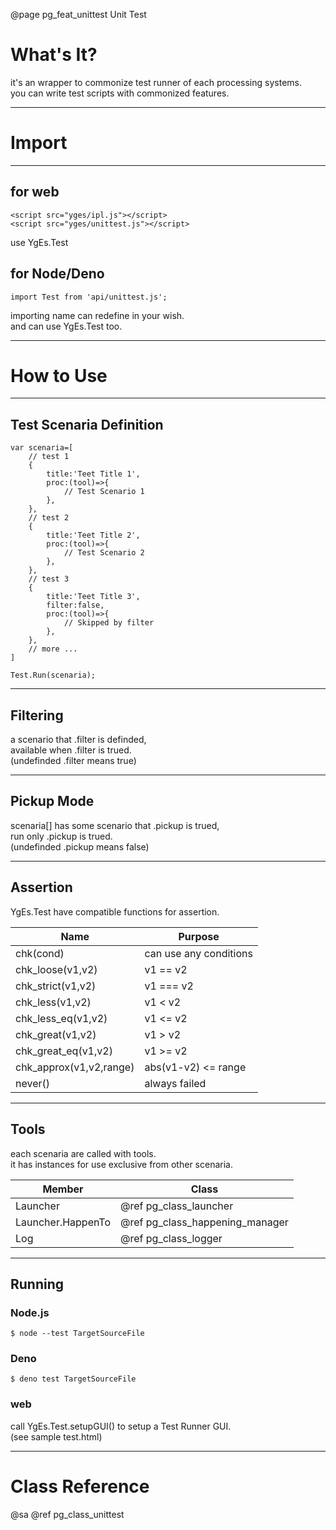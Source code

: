 ﻿@page pg_feat_unittest Unit Test

# What's It?

it's an wrapper to commonize test runner of each processing systems.  
you can write test scripts with commonized features.  

-----
# Import

-----
## for web

```
<script src="yges/ipl.js"></script>
<script src="yges/unittest.js"></script>
```
use YgEs.Test

## for Node/Deno

```
import Test from 'api/unittest.js';
```
importing name can redefine in your wish.  
and can use YgEs.Test too.  

-----
# How to Use

-----
## Test Scenaria Definition

```
var scenaria=[
	// test 1 
	{
		title:'Teet Title 1',
		proc:(tool)=>{
			// Test Scenario 1 
		},
	},
	// test 2 
	{
		title:'Teet Title 2',
		proc:(tool)=>{
			// Test Scenario 2 
		},
	},
	// test 3 
	{
		title:'Teet Title 3',
		filter:false,
		proc:(tool)=>{
			// Skipped by filter 
		},
	},
	// more ...
]

Test.Run(scenaria);

```

-----
## Filtering

a scenario that .filter is definded,  
available when .filter is trued.  
(undefinded .filter means true)  

-----
## Pickup Mode

scenaria[] has some scenario that .pickup is trued,  
run only .pickup is trued.  
(undefinded .pickup means false)  

-----
## Assertion

YgEs.Test have compatible functions for assertion.  

| Name | Purpose |
|------|---------|
| chk(cond) | can use any conditions |
| chk_loose(v1,v2) | v1 == v2 |
| chk_strict(v1,v2) | v1 === v2 |
| chk_less(v1,v2) | v1 < v2 |
| chk_less_eq(v1,v2) | v1 <= v2 |
| chk_great(v1,v2) | v1 > v2 |
| chk_great_eq(v1,v2) | v1 >= v2 |
| chk_approx(v1,v2,range) | abs(v1-v2) <= range |
| never() | always failed |

-----
## Tools

each scenaria are called with tools.  
it has instances for use exclusive from other scenaria.  

| Member | Class |
|--------|-------|
| Launcher | @ref pg_class_launcher |
| Launcher.HappenTo | @ref pg_class_happening_manager |
| Log | @ref pg_class_logger |

-----
## Running

### Node.js

```
$ node --test TargetSourceFile
```

### Deno

```
$ deno test TargetSourceFile
```

### web

call YgEs.Test.setupGUI() to setup a Test Runner GUI.  
(see sample test.html)  

-----
# Class Reference

@sa @ref pg_class_unittest
